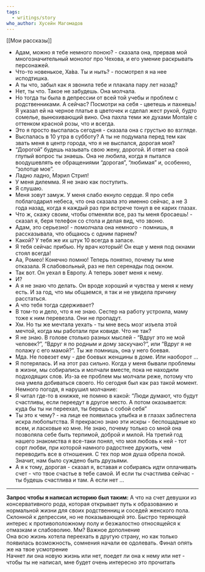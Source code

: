 ```yaml
---
tags:
  - writings/story
who_author: Хусейн Магомадов
---
```

[[Мои рассказы]]

- Адам, можно я тебе немного поною? - сказала она, прервав мой многозначительный монолог про Чехова, и его умение раскрывать персонажей.
- Что-то новенькое, Ха́ва. Ты и ныть? - посмотрел я на нее исподтишка.
- А ты что, забыл как я звонила тебе и плакала пару лет назад?
- Нет, ты что. Такое не забудешь.
Она молчала.
- Но тогда ты была в депрессии от всей той учебы и проблем с родственниками. А сейчас? Посмотри на себя - цветешь и пахнешь!
Я указал ей на черное платье в цветочек и сделал жест рукой, будто сомелье, вынюхивающий вино. Она пахла теми же духами Montale с оттенком красной розы, что и всегда.
- Это я просто выспалась сегодня - сказала она с грустью во взгляде.
- Выспалась в 10 утра в субботу? А ты не подумала перед тем как звать меня в центр города, что я не выспался, дорогая моя?
- “Дорогой” будешь называть свою жену, дорогой. И ответ на свой глупый вопрос ты знаешь.
Она не любила, когда я пытался воодушевлять ее обращениями “дорогая”, “любимая” и, особенно, “золотце мое”.
- Ладно ладно, Мэрил Стрип!
- У меня дилемма. Я не знаю как поступить.
- Я слушаю.
- Меня зовут замуж.
У меня слабо екнуло сердце. Я про себя поблагодарил небеса, что она сказала это именно сейчас, а не 3 года назад, когда я каждый раз при встрече тонул в ее карих глазах.
- Что ж, скажу своим, чтобы отменяли все, раз ты меня бросаешь! - сказал я, беря телефон со стола и делая вид, что звоню.
- Адам, это серьезно! - помолчала она немного - помнишь, я рассказывала, что общаюсь с одним парнем?
- Какой? У тебя же их штук 10 всегда в запасе.
- Я тебя сейчас прибью. Ну врач который! Он еще у меня под окнами стоял всегда!
- Аа, Ромео! Конечно помню! Теперь понятно, почему ты мне отказала. Я слабовольный, раз не пел серенады под окном.
- Так вот. Он уехал в Европу. А теперь зовет меня к нему.
- И?
- А я не знаю что делать. Он вроде хороший и чувства у меня к нему есть. И за год, что мы общаемся, я так и не увидела причину расстаться.
- А что тебя тогда сдерживает?
- В том-то и дело, что я не знаю. Сестер на работу устроила, маму тоже к ним перевезла. Они не пропадут.
- Хм. Но ты же мечтала уехать - ты мне весь мозг изъела этой мечтой, когда мы работали при ковиде. Что не так?
- Я не знаю. В голове столько разных мыслей - “Вдруг это не мой человек?”, “Вдруг я по родным и дому заскучаю?”, или “Вдруг я не полажу с его мамой?”. Ты же помнишь, она у него боевая.
- Мда. Не повезет ему - две боевых женщины в доме. Или наоборот …
- Я потерялась. И на этот раз сильно.
Когда у меня бывали проблемы в жизни, мы собирались и молчали вместе, пока не находили подходящих слов. Из-за ее проблем мы молчали реже, потому что она умела добиваться своего. Но сегодня был как раз такой момент.
Немного погодя, я нарушил молчание:
- Я читал где-то в книжке, не помню в какой: “Люди думают, что будут счастливы, если переедут в другое место. А потом оказывается: куда бы ты ни переехал, ты берешь с собой себя”
- Ты это к чему? - на лице ее появилась улыбка и в глазах заблестела искра любопытства.
Я прекрасно знаю эти искры - беспощадные ко всем, и ласковые ко мне. Не знаю, почему только со мной она позволяла себе быть терпимой, доброй и милой. На третий год нашего знакомства я все-таки понял, что моя любовь к ней - тот сорт любви, при которой намного радостнее дружить, чем переводить все в отношения. С тех пор моя душа обрела покой. Значит, нам было суждено быть друзьями.
- А я к тому, дорогая - сказал я, вставая и собираясь идти оплачивать счет - что твое счастье в тебе самой. И если ты счастлива сейчас - ты будешь счастлива и там. А если нет …
  
  
  
  
  
  
  
  
  
  
  
  
---
**Запрос чтобы я написал историю был таким:**
А что на счет девушки из консервативного рода, которая открывает путь к образованию и нормальной жизни для своих родственниц и соседей женского пола. Склонной к депрессии, но не показывающей это. Быстро теряющей интерес к противоположному полу и безжалостно относящейся к отмазкам и слабоволию. Мм? Важное дополнение  
Она всю жизнь хотела переехать в другую страну, но как только появилась возможность, сомнения начали ее одолевать. Финал опять же на твое усмотрение  
Начнет ли она новую жизнь или нет, поедет ли она к нему или нет - чтобы ты не написал, мне будет очень интересно это прочитать